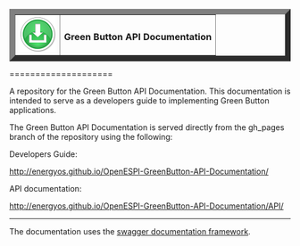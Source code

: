 <table border=10><tr border><td><img src = "/images/GreenButton_only_64x64.png"></td><td><h3>Green Button API Documentation</h4></td></tr></table>

====================

A repository for the Green Button  API Documentation. This documentation is intended to serve as a developers guide to implementing Green Button applications.

The Green Button API Documentation is served directly from the gh_pages branch of the repository using the following:

Developers Guide:

<a href="http://energyos.github.io/OpenESPI-GreenButton-API-Documentation">http://energyos.github.io/OpenESPI-GreenButton-API-Documentation/</a>

API documentation:

<a href="http://energyos.github.io/OpenESPI-GreenButton-API-Documentation/API/">http://energyos.github.io/OpenESPI-GreenButton-API-Documentation/API/</a>
<hr />

The documentation uses the <a href="https://developers.helloreverb.com/swagger/">swagger documentation framework</a>. 

